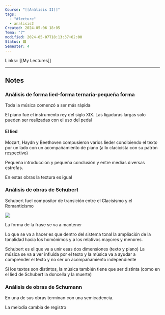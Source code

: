 ```yaml
---
Course: "[[Análisis II]]"
tags:
  - "#lecture"
  - analisis2
Created: 2024-05-06 18:05
Tema: "7"
modified: 2024-05-07T18:13:37+02:00
Status: 🟥
Semester: 4
---
```

Links:: [[My Lectures]]
___

## Notes

### Análisis de forma lied-forma ternaria-pequeña forma

Toda la música comenzó a ser más rápida

El piano fue el instrumento rey del siglo XIX. Las ligaduras largas solo pueden ser realizadas con el uso del pedal
#### El lied

Mozart, Haydn y Beethoven compusieron varios lieder concibiendo el texto por un lado con un acompañamiento de piano (a lo clacicista con su patrón respectivo)

Pequeña introducción y pequeña conclusión y entre medias diversas estrofas.

En estas obras la textura es igual
### Análisis de obras de Schubert

Schubert fuel compositor de transición entre el Clacisismo y el Romanticismo

![](https://i.imgur.com/aimQZYM.png)

La forma de la frase se va a mantener

Lo que se va a hacer es que dentro del sistema tonal la ampliación de la tonalidad hacia los homónimos y a los relativos mayores y menores.

Schubert es el que va a unir esas dos dimensiones (texto y piano) La música se va a ver influida por el texto y la música va a ayudar a comprender el texto y no ser un acompañamiento independiente

Si los textos son distintos, la música también tiene que ser distinta (como en el lied de Schubert la doncella y la muerte)

### Análisis de obras de Schumann

En una de sus obras terminan con una semicadencia.

La melodía cambia de registro



